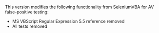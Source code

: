 This version modifies the following functionality from SeleniumVBA for AV false-positive testing:

* MS VBScript Regular Expression 5.5 reference removed
* All tests removed
